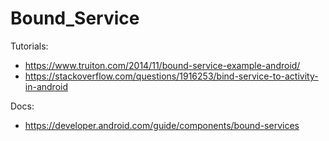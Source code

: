 # Bound_Service

Tutorials:
- https://www.truiton.com/2014/11/bound-service-example-android/
- https://stackoverflow.com/questions/1916253/bind-service-to-activity-in-android

Docs:
- https://developer.android.com/guide/components/bound-services

